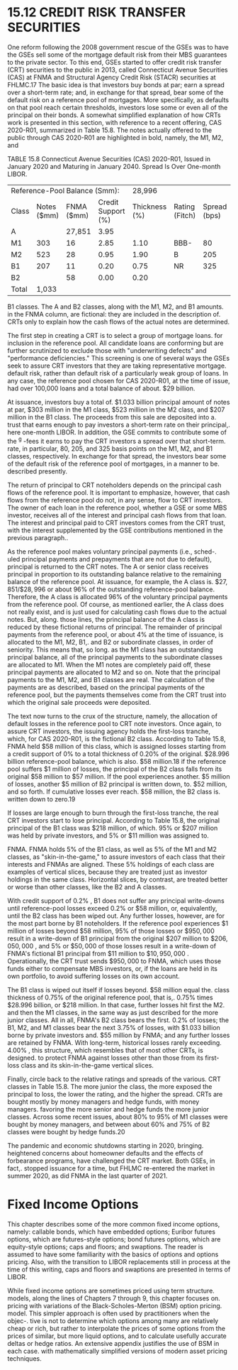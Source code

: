 # 15.12 CREDIT RISK TRANSFER SECURITIES  

One reform following the 2008 government rescue of the GSEs was to have the GSEs sell some of the mortgage default risk from their MBS guarantees to the private sector. To this end, GSEs started to offer credit risk transfer (CRT) securities to the public in 2013, called Connecticut Avenue Securities (CAS) at FNMA and Structural Agency Credit Risk (STACR) securities at FHLMC.17 The basic idea is that investors buy bonds at par; earn a spread over a short-term rate; and, in exchange for that spread, bear some of the default risk on a reference pool of mortgages. More specifically, as defaults on that pool reach certain thresholds, investors lose some or even all of the principal on their bonds. A somewhat simplified explanation of how CRTs work is presented in this section, with reference to a recent offering, CAS 2020-R01, summarized in Table 15.8. The notes actually offered to the public through CAS 2020-R01 are highlighted in bold, namely, the M1, M2, and  

TABLE 15.8 Connecticut Avenue Securities (CAS) 2020-R01, Issued in January 2020 and Maturing in January 2040. Spread Is Over One-month LIBOR.   


<html><body><table><tr><td colspan="4">Reference-Pool Balance (Smm):</td><td colspan="3">28,996</td></tr><tr><td>Class</td><td>Notes ($mm)</td><td>FNMA ($mm)</td><td>Credit Support (%)</td><td>Thickness (%)</td><td>Rating (Fitch)</td><td>Spread (bps)</td></tr><tr><td>A</td><td></td><td>27,851</td><td>3.95</td><td></td><td></td><td></td></tr><tr><td>M1</td><td>303</td><td>16</td><td>2.85</td><td>1.10</td><td>BBB-</td><td>80</td></tr><tr><td>M2</td><td>523</td><td>28</td><td>0.95</td><td>1.90</td><td>B</td><td>205</td></tr><tr><td>B1</td><td>207</td><td>11</td><td>0.20</td><td>0.75</td><td>NR</td><td>325</td></tr><tr><td>B2</td><td></td><td>58</td><td>0.00</td><td>0.20</td><td></td><td></td></tr><tr><td>Total</td><td>1,033</td><td></td><td></td><td></td><td></td><td></td></tr></table></body></html>  

B1 classes. The A and B2 classes, along with the M1, M2, and B1 amounts.   
in the FNMA column, are fictional: they are included in the description of.   
CRTs only to explain how the cash flows of the actual notes are determined.  

The first step in creating a CRT is to select a group of mortgage loans. for inclusion in the reference pool. All candidate loans are conforming but are further scrutinized to exclude those with "underwriting defects" and "performance deficiencies." This screening is one of several ways the GSEs seek to assure CRT investors that they are taking representative mortgage. default risk, rather than default risk of a particularly weak group of loans. In any case, the reference pool chosen for CAS 2020-R01, at the time of issue, had over 100,000 loans and a total balance of about. $\$29$ billion.  

At issuance, investors buy a total of. $\$1.033$ billion principal amount of notes at par, $\$303$ million in the M1 class, $\$523$ million in the M2 class, and $\$207$ million in the B1 class. The proceeds from this sale are deposited into a. trust that earns enough to pay investors a short-term rate on their principal,. here one-month LIBOR. In addition, the GSE commits to contribute some of the $^{\mathrm{g}}$ -fees it earns to pay the CRT investors a spread over that short-term. rate, in particular, 80, 205, and 325 basis points on the M1, M2, and B1 classes, respectively. In exchange for that spread, the investors bear some of the default risk of the reference pool of mortgages, in a manner to be. described presently.  

The return of principal to CRT noteholders depends on the principal cash flows of the reference pool. It is important to emphasize, however, that cash flows from the reference pool do not, in any sense, flow to CRT investors. The owner of each loan in the reference pool, whether a GSE or some MBS investor, receives all of the interest and principal cash flows from that loan. The interest and principal paid to CRT investors comes from the CRT trust, with the interest supplemented by the GSE contributions mentioned in the previous paragraph..  

As the reference pool makes voluntary principal payments (i.e., sched-. uled principal payments and prepayments that are not due to default), principal is returned to the CRT notes. The A or senior class receives principal in proportion to its outstanding balance relative to the remaining balance of the reference pool. At issuance, for example, the A class is. $\$27,851/\$28,996$ or about $96\%$ of the outstanding reference-pool balance. Therefore, the A class is allocated $96\%$ of the voluntary principal payments from the reference pool. Of course, as mentioned earlier, the A class does not really exist, and is just used for calculating cash flows due to the actual notes. But, along. those lines, the principal balance of the A class is reduced by these fictional returns of principal. The remainder of principal payments from the reference pool, or about $4\%$ at the time of issuance, is allocated to the M1, M2, B1,. and B2 or subordinate classes, in order of seniority. This means that, so long. as the M1 class has an outstanding principal balance, all of the principal payments to the subordinate classes are allocated to M1. When the M1 notes are completely paid off, these principal payments are allocated to M2 and so on. Note that the principal payments to the M1, M2, and B1 classes are real. The calculation of the payments are as described, based on the principal payments of the reference pool, but the payments themselves come from the CRT trust into which the original sale proceeds were deposited.  

The text now turns to the crux of the structure, namely, the allocation of default losses in the reference pool to CRT note investors. Once again, to assure CRT investors, the issuing agency holds the first-loss tranche, which, for CAS 2020-R01, is the fictional B2 class. According to Table 15.8, FNMA held $\$58$ million of this class, which is assigned losses starting from a credit support of $0\%$ to a total thickness of $0.20\%$ of the original. $\$28.996$ billion reference-pool balance, which is also. $\$58$ million.18 if the reference pool suffers $\$1$ million of losses, the principal of the B2 class falls from its original $\$58$ million to $\$57$ million. If the pool experiences another. $\$5$ million of losses, another $\$5$ million of B2 principal is written down, to. $\$52$ million, and so forth. If cumulative losses ever reach. $\$58$ million, the B2 class is. written down to zero.19  

If losses are large enough to burn through the first-loss tranche, the real CRT investors start to lose principal. According to Table 15.8, the original principal of the B1 class was $\$218$ million, of which. $95\%$ or $\$207$ million was held by private investors, and $5\%$ or $\$11$ million was assigned to.  

FNMA. FNMA holds $5\%$ of the B1 class, as well as $5\%$ of the M1 and M2 classes, as "skin-in-the-game," to assure investors of each class that their interests and FNMAs are aligned. These $5\%$ holdings of each class are examples of vertical slices, because they are treated just as investor holdings in the same class. Horizontal slices, by contrast, are treated better or worse than other classes, like the B2 and A classes.  

With credit support of $0.2\%$ , B1 does not suffer any principal write-downs until reference-pool losses exceed $0.2\%$ or $\$58$ million, or, equivalently, until the B2 class has been wiped out. Any further losses, however, are for the most part borne by B1 noteholders. If the reference pool experiences $\$1$ million of losses beyond $\$58$ million, $95\%$ of those losses or $\$950,000$ result in a write-down of B1 principal from the original $\$207$ million to $\$206,050,000$ , and $5\%$ or $\$50,000$ of those losses result in a write-down of FNMA's fictional B1 principal from $\$11$ million to $\$10,950,000$ . Operationally, the CRT trust sends $\$950,000$ to FNMA, which uses those funds either to compensate MBS investors, or, if the loans are held in its own portfolio, to avoid suffering losses on its own account.  

The B1 class is wiped out itself if losses beyond. $\$58$ million equal the. class thickness of $0.75\%$ of the original reference pool, that is,. $0.75\%$ times $\$28.996$ billion, or $\$218$ million. In that case, further losses hit first the M2. and then the M1 classes, in the same way as just described for the more junior classes. All in all, FNMA's B2 class bears the first. $0.2\%$ of losses; the B1, M2, and M1 classes bear the next $3.75\%$ of losses, with $\$1.033$ billion borne by private investors and. $\$55$ million by FNMA; and any further losses are retained by FNMA. With long-term, historical losses rarely exceeding. $4.00\%$ , this structure, which resembles that of most other CRTs, is designed. to protect FNMA against losses other than those from its first-loss class and its skin-in-the-game vertical slices.  

Finally, circle back to the relative ratings and spreads of the various. CRT classes in Table 15.8. The more junior the class, the more exposed the principal to loss, the lower the rating, and the higher the spread. CRTs are bought mostly by money managers and hedge funds, with money managers. favoring the more senior and hedge funds the more junior classes. Across some recent issues, about $80\%$ to $95\%$ of M1 classes were bought by money managers, and between about $60\%$ and $75\%$ of B2 classes were bought by hedge funds.20  

The pandemic and economic shutdowns starting in 2020, bringing. heightened concerns about homeowner defaults and the effects of forbearance programs, have challenged the CRT market. Both GSEs, in fact,. stopped issuance for a time, but FHLMC re-entered the market in summer 2020, as did FNMA in the last quarter of 2021.  

# Fixed Income Options  

This chapter describes some of the more common fixed income options, namely: callable bonds, which have embedded options; Euribor futures options, which are futures-style options; bond futures options, which are equity-style options; caps and floors; and swaptions. The reader is assumed to have some familiarity with the basics of options and options pricing. Also, with the transition to LIBOR replacements still in process at the time of this writing, caps and floors and swaptions are presented in terms of LIBOR.  

While fixed income options are sometimes priced using term structure. models, along the lines of Chapters 7 through 9, this chapter focuses on. pricing with variations of the Black-Scholes-Merton (BSM) option pricing. model. This simpler approach is often used by practitioners when the objec-. tive is not to determine which options among many are relatively cheap or rich, but rather to interpolate the prices of some options from the prices of similar, but more liquid options, and to calculate usefully accurate deltas or hedge ratios. An extensive appendix justifies the use of BSM in each case. with mathematically simplified versions of modern asset pricing techniques.  
